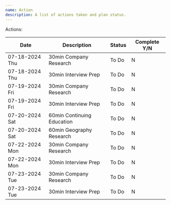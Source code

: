 ```yaml
---
name: Action
description: A list of actions taken and plan status.
---
```

Actions:

|Date|Description|Status|Complete Y/N|
|---|---|---|---|
|07-18-2024 Thu|30min Company Research|To Do|N|
|07-18-2024 Thu|30min Interview Prep|To Do|N|
|07-19-2024 Fri|30min Company Research|To Do|N|
|07-19-2024 Fri|30min Interview Prep|To Do|N|
|07-20-2024 Sat|60min Continuing Education|To Do|N|
|07-20-2024 Sat|60min Geography Research|To Do|N|
|07-22-2024 Mon|30min Company Research|To Do|N|
|07-22-2024 Mon|30min Interview Prep|To Do|N|
|07-23-2024 Tue|30min Company Research|To Do|N|
|07-23-2024 Tue|30min Interview Prep|To Do|N|
